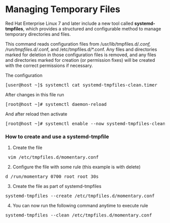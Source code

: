 <h1>Managing Temporary Files</h1>

 Red Hat Enterprise Linux 7 and later include a new tool called <b>systemd-tmpfiles</b>, which provides a structured and configurable method to manage temporary directories and files. 

 This command reads configuration files from /usr/lib/tmpfiles.d/*.conf, /run/tmpfiles.d/*.conf, and /etc/tmpfiles.d/*.conf. Any files and directories marked for deletion in those configuration files is removed, and any files and directories marked for creation (or permission fixes) will be created with the correct permissions if necessary. 


The configuration
 <pre>[user@host ~]$ systemctl cat systemd-tmpfiles-clean.timer</pre>

After changes in this file run 
<pre>[root@host ~]# systemctl daemon-reload</pre>

And after reload then activate
<pre>[root@host ~]# systemctl enable --now systemd-tmpfiles-clean.timer</pre>

<h3>How to create and use a systemd-tmpfile</h3>

1. Create the file
<pre> vim /etc/tmpfiles.d/momentary.conf</pre>

2. Configure the file with some rule (this example is with delete)
<pre>d /run/momentary 0700 root root 30s</pre>

3. Create the file as part of systemd-tmpfiles
<pre>systemd-tmpfiles --create /etc/tmpfiles.d/momentary.conf</pre>

4. You can now run the following command anytime to execute rule
<pre>systemd-tmpfiles --clean /etc/tmpfiles.d/momentary.conf</pre>